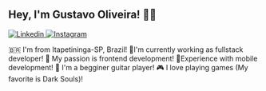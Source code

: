 ## Hey, I'm Gustavo Oliveira! 🤙🏼

[![Linkedin](https://img.shields.io/badge/LinkedIn-0077B5?style=for-the-badge&logo=linkedin&logoColor=white) ](https://www.linkedin.com/in/oliveiragust/) [![Instagram](https://img.shields.io/badge/Instagram-E4405F?style=for-the-badge&logo=instagram&logoColor=white) ](https://www.instagram.com/_dogustavo/)

🇧🇷 I'm from Itapetininga-SP, Brazil!
🦆I'm currently working as fullstack developer!
🎨 My passion is frontend development!
📱Experience with mobile development!
🎸 I'm a begginer guitar player!
🎮 I love playing games (My favorite is Dark Souls)! 
